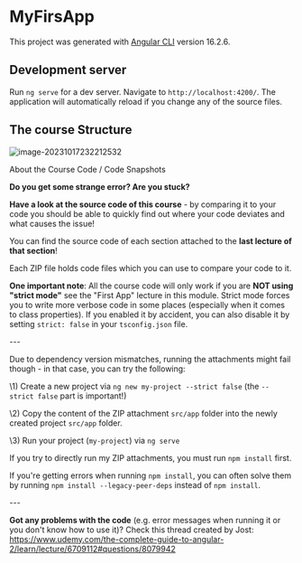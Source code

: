 # MyFirsApp

This project was generated with [Angular CLI](https://github.com/angular/angular-cli) version 16.2.6.

## Development server

Run `ng serve` for a dev server. Navigate to `http://localhost:4200/`. The application will automatically reload if you change any of the source files.

## The course Structure

![image-20231017232212532](C:\Users\edsom\AppData\Roaming\Typora\typora-user-images\image-20231017232212532.png)



About the Course Code / Code Snapshots

**Do you get some strange error? Are you stuck?** 

**Have a look at the source code of this course** - by comparing it to your code you should be able to quickly find out where your code deviates and what causes the issue!

You can find the source code of each section attached to the **last lecture of that section**!

Each ZIP file holds code files which you can use to compare your code to it.

**One important note**: All the course code will only work if you are **NOT using "strict mode"** see the "First App" lecture in this module. Strict mode forces you to write more verbose code in some places (especially when it comes to class properties). If you enabled it by accident, you can also disable it by setting `strict: false` in your `tsconfig.json` file.

\---

Due to dependency version mismatches, running the attachments might fail though - in that case, you can try the following:

\1) Create a new project via `ng new my-project --strict false` (the `--strict false` part is important!)

\2) Copy the content of the ZIP attachment `src/app` folder into the newly created project `src/app` folder.

\3) Run your project (`my-project`) via `ng serve`

If you try to directly run my ZIP attachments, you must run `npm install` first.

If you're getting errors when running `npm install`, you can often solve them by running `npm install --legacy-peer-deps` instead of `npm install`.

\---

**Got any problems with the code** (e.g. error messages when running it or you don't know how to use it)? Check this thread created by Jost: https://www.udemy.com/the-complete-guide-to-angular-2/learn/lecture/6709112#questions/8079942
